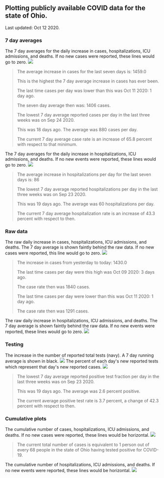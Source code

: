 ## Plotting publicly available COVID data for the state of Ohio. 

Last updated: Oct 12 2020. 

### 7 day averages
The 7 day averages for the daily increase in cases, hospitalizations, ICU admissions, and deaths. If no new cases were reported, these lines would go to zero.
![](7dayaverage_cases.png)

>The average increase in cases for the last seven days is: 1459.0
>
>This is the highest the 7 day average increase in cases has ever been.
>
>The last time cases per day was lower than this was Oct 11 2020: 1 day ago.
>
>The seven day average then was: 1406 cases.
>
>The lowest 7 day average reported cases per day in the last three weeks was on Sep 24 2020.
>
>This was 18 days ago. The average was 880 cases per day.
>
>The current 7 day average case rate is an increase of 65.8 percent with respect to that minimum.

The 7 day averages for the daily increase in hospitalizations, ICU admissions, and deaths. If no new events were reported, these lines would go to zero.
![](7dayaverage_hospital.png)

>The average increase in hospitalizations per day for the last seven days is: 86
>
>The lowest 7 day average reported hospitalizations per day in the last three weeks was on Sep 23 2020.
>
>This was 19 days ago. The average was 60 hospitalizations per day.
>
>The current 7 day average hospitalization rate is an increase of 43.3 percent with respect to then.

### Raw data
The raw daily increase in cases, hospitalizations, ICU admissions, and deaths. The 7 day average is shown faintly behind the raw data. If no new cases were reported, this line would go to zero.
![](DailyCases.png)

>The increase in cases from yesterday to today: 1430.0 
>
>The last time cases per day were this high was Oct 09 2020: 3 days ago. 
>
>The case rate then was 1840 cases.
>
>The last time cases per day were lower than this was Oct 11 2020: 1 day ago. 
>
>The case rate then was 1291 cases.

The raw daily increase in hospitalizations, ICU admissions, and deaths. The 7 day average is shown faintly behind the raw data. If no new events were reported, these lines would go to zero.
![](DailyHospitalizations.png)

### Testing

The increase in the number of reported total tests (navy). A 7 day running average is shown in black.
![](DailyTests.png)
The percent of each day's new reported tests which represent that day's new reported cases.
![](percentpositive_tests.png)

>The lowest 7 day average reported positive test fraction per day in the last three weeks was on Sep 23 2020.
>
>This was 19 days ago. The average was 2.6 percent positive. 
>
>The current average positive test rate is 3.7 percent, a change of 42.3 percent with respect to then. 

### Cumulative plots
The cumulative number of cases, hospitalizations, ICU admissions, and deaths. If no new cases were reported, these lines would be horizontal.
![](Cases.png)

>The current total number of cases is equivalent to 1 person out of every 68 people in the state of Ohio having tested positive for COVID-19.

The cumulative number of hospitalizations, ICU admissions, and deaths. If no new events were reported, these lines would be horizontal.
![](Hospitalizations.png)
